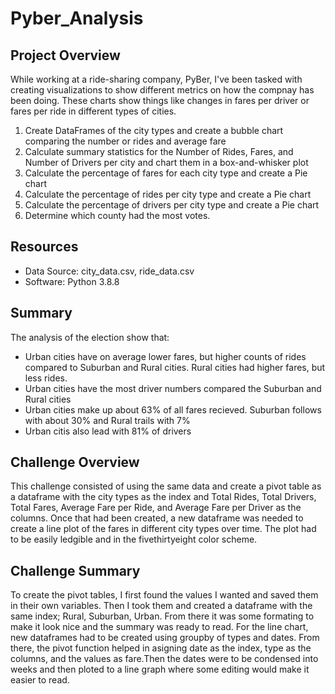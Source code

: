 # Pyber_Analysis

## Project Overview
While working at a ride-sharing company, PyBer, I've been tasked with creating visualizations to show different metrics on how the compnay has been doing. These charts show things like changes in fares per driver or fares per ride in different types of cities.

1. Create DataFrames of the city types and create a bubble chart comparing the number or rides and average fare
2. Calculate summary statistics for the Number of Rides, Fares, and Number of Drivers per city and chart them in a box-and-whisker plot
3. Calculate the percentage of fares for each city type and create a Pie chart
4. Calculate the percentage of rides per city type and create a Pie chart
5. Calculate the percentage of drivers per city type and create a Pie chart
6. Determine which county had the most votes.

## Resources
- Data Source: city_data.csv, ride_data.csv
- Software: Python 3.8.8

## Summary
The analysis of the election show that:
- Urban cities have on average lower fares, but higher counts of rides compared to Suburban and Rural cities. Rural cities had higher fares, but less rides.
- Urban cities have the most driver numbers compared the Suburban and Rural cities
- Urban cities make up about 63% of all fares recieved. Suburban follows with about 30% and Rural trails with 7%
- Urban citis also lead with 81% of drivers
## Challenge Overview
This challenge consisted of using the same data and create a pivot table as a dataframe with the city types as the index and Total Rides, Total Drivers, Total Fares, Average Fare per Ride, and Average Fare per Driver as the columns. Once that had been created, a new dataframe was needed to create a line plot of the fares in different city types over time. The plot had to be easily ledgible and in the fivethirtyeight color scheme.
## Challenge Summary
To create the pivot tables, I first found the values I wanted and saved them in their own variables. Then I took them and created a dataframe with the same index; Rural, Suburban, Urban. From there it was some formating to make it look nice and the summary was ready to read. 
For the line chart, new dataframes had to be created using groupby of types and dates. From there, the pivot function helped in asigning date as the index, type as the columns, and the values as fare.Then the dates were to be condensed into weeks and then ploted to a line graph where some editing would make it easier to read.